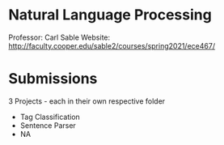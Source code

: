 # Natural Language Processing 
Professor: Carl Sable 
Website: http://faculty.cooper.edu/sable2/courses/spring2021/ece467/

# Submissions
3 Projects - each in their own respective folder
* Tag Classification 
* Sentence Parser
* NA
